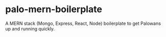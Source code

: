 # palo-mern-boilerplate
A MERN stack (Mongo, Express, React, Node) boilerplate to get Palowans up and running quickly.
